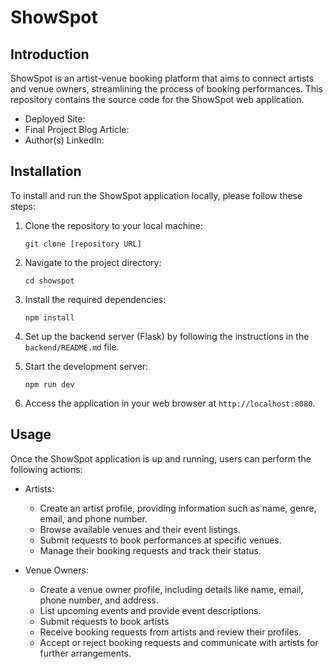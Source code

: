 # ShowSpot

## Introduction
ShowSpot is an artist-venue booking platform that aims to connect artists and venue owners, streamlining the process of booking performances. This repository contains the source code for the ShowSpot web application.

- Deployed Site: 
- Final Project Blog Article: 
- Author(s) LinkedIn:
  

## Installation
To install and run the ShowSpot application locally, please follow these steps:

1. Clone the repository to your local machine:
   ```
   git clone [repository URL]
   ```

2. Navigate to the project directory:
   ```
   cd showspot
   ```

3. Install the required dependencies:
   ```
   npm install
   ```

4. Set up the backend server (Flask) by following the instructions in the `backend/README.md` file.

5. Start the development server:
   ```
   npm run dev
   ```

6. Access the application in your web browser at `http://localhost:8080`.

## Usage
Once the ShowSpot application is up and running, users can perform the following actions:

- Artists:
  - Create an artist profile, providing information such as name, genre, email, and phone number.
  - Browse available venues and their event listings.
  - Submit requests to book performances at specific venues.
  - Manage their booking requests and track their status.

- Venue Owners:
  - Create a venue owner profile, including details like name, email, phone number, and address.
  - List upcoming events and provide event descriptions.
  - Submit requests to book artists
  - Receive booking requests from artists and review their profiles.
  - Accept or reject booking requests and communicate with artists for further arrangements.
